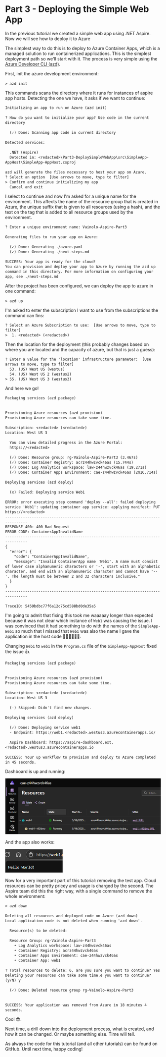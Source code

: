 # Part 3 - Deploying the Simple Web App

In the previous tutorial we created a simple web app using .NET Aspire. Now we will
see how to deploy it to Azure

The simplest way to do this is to deploy to Azure Container Apps, which is a managed
solution to run containerized applications. This is the simplest deployment path so
we'll start with it. The process is very simple using the 
[Azure Developer CLI (azd)](https://learn.microsoft.com/en-us/azure/developer/azure-developer-cli/).

First, init the azure development environment:

`> azd init`

This commands scans the directory where it runs for instances of aspire app hosts. Detecting the
one we have, it asks if we want to continue:

```
Initializing an app to run on Azure (azd init)

? How do you want to initialize your app? Use code in the current directory

  (✓) Done: Scanning app code in current directory

Detected services:

  .NET (Aspire)
  Detected in: <redacted>\Part3-DeploySimpleWebApp\src\SimpleApp-AppHost\SimpleApp-AppHost.csproj    

azd will generate the files necessary to host your app on Azure.
? Select an option  [Use arrows to move, type to filter]
> Confirm and continue initializing my app
  Cancel and exit
```

I select to continue and now I'm asked for a unique name for the environment. This affects the name of the
resource group that is created in Azure, the unique suffix that is given to all resources (using a hash), and
the text on the tag that is added to all resource groups used by the environment.

```
? Enter a unique environment name: Vainolo-Aspire-Part3

Generating files to run your app on Azure:

  (✓) Done: Generating ./azure.yaml
  (✓) Done: Generating ./next-steps.md

SUCCESS: Your app is ready for the cloud!
You can provision and deploy your app to Azure by running the azd up command in this directory. For more information on configuring your app, see ./next-steps.md
```

After the project has been configured, we can deploy the app to azure in one command:

`> azd up`

I'm asked to enter the subscription I want to use from the subscriptions the command can fins:

```
? Select an Azure Subscription to use:  [Use arrows to move, type to filter]
>  1. <redacted> (<redacted>)
```

Then the location for the deployment (this probably changes based on where you are located and the capacity
of azure, but that is just a guess):

```
? Enter a value for the 'location' infrastructure parameter:  [Use arrows to move, type to filter]
  53. (US) West US (westus)
  54. (US) West US 2 (westus2)
> 55. (US) West US 3 (westus3)
```

And here we go!

```
Packaging services (azd package)


Provisioning Azure resources (azd provision)
Provisioning Azure resources can take some time.

Subscription: <redacted> (<redacted>)
Location: West US 3

  You can view detailed progress in the Azure Portal:
  https://<redacted>

  (✓) Done: Resource group: rg-Vainolo-Aspire-Part3 (3.467s)
  (✓) Done: Container Registry: acrz44hwzvck46as (15.744s)
  (✓) Done: Log Analytics workspace: law-z44hwzvck46as (19.271s)
  (✓) Done: Container Apps Environment: cae-z44hwzvck46as (2m16.714s)

Deploying services (azd deploy)

  (x) Failed: Deploying service Web1

ERROR: error executing step command 'deploy --all': failed deploying service 'Web1': updating container app service: applying manifest: PUT https://<redacted>
--------------------------------------------------------------------------------
RESPONSE 400: 400 Bad Request
ERROR CODE: ContainerAppInvalidName
--------------------------------------------------------------------------------
{
  "error": {
    "code": "ContainerAppInvalidName",
    "message": "Invalid ContainerApp name 'Web1'. A name must consist of lower case alphanumeric characters or '-', start with an alphabetic character, and end with an alphanumeric character and cannot have '--'. The length must be between 2 and 32 characters inclusive."
  }
}
--------------------------------------------------------------------------------

TraceID: 5459bdbc77f6a12c75cd588bd0de35a5
```

I'm going to admit that fixing this took me waaaaay longer than expected because it was not clear which instance 
of `Web1` was causing the issue. I was convinced that it had something to do with the names of the `SimpleApp-Web1`
so much that I missed that `Web1` was also the name I gave the application in the host code 🤦‍♂️🤦‍♂️🤦‍♂️.

Changing `Web1` to `web1` in the `Program.cs` file of the `SimpleApp-AppHost` fixed the issue 👍.

```
Packaging services (azd package)


Provisioning Azure resources (azd provision)
Provisioning Azure resources can take some time.

Subscription: <redacted> (<redacted>)
Location: West US 3

  (-) Skipped: Didn't find new changes.

Deploying services (azd deploy)

  (✓) Done: Deploying service web1
  - Endpoint: https://web1.<redacted>.westus3.azurecontainerapps.io/

  Aspire Dashboard: https://aspire-dashboard.ext.<redacted>.westus3.azurecontainerapps.io

SUCCESS: Your up workflow to provision and deploy to Azure completed in 45 seconds.
```

Dashboard is up and running:

![alt text](dashboard.png)

And the app also works:

![alt text](application.png)

Now for a very important part of this tutorial: removing the test app. Cloud resources can be
pretty pricey and usage is charged by the second. The Aspire team did this the right way, with a single
command to remove the whole environment:

```
> azd down

Deleting all resources and deployed code on Azure (azd down)
Local application code is not deleted when running 'azd down'.

  Resource(s) to be deleted:

  Resource Group: rg-Vainolo-Aspire-Part3
    • Log Analytics workspace: law-z44hwzvck46as
    • Container Registry: acrz44hwzvck46as
    • Container Apps Environment: cae-z44hwzvck46as
    • Container App: web1

? Total resources to delete: 6, are you sure you want to continue? Yes
Deleting your resources can take some time.e you want to continue? (y/N) y

  (✓) Done: Deleted resource group rg-Vainolo-Aspire-Part3


SUCCESS: Your application was removed from Azure in 18 minutes 4 seconds.
```

Cool 😎.

Next time, a drill down into the deployment process, what is created, and how it can be changed. Or maybe
something else. Time will tell.

As always the code for this tutorial (and all other tutorials) can be found on GitHub. Until next
time, happy coding!
